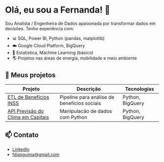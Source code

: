 # Olá, eu sou a Fernanda! 👋

Sou Analista / Engenheira de Dados apaixonada por transformar dados em decisões. Tenho experiência com:

- 📊 SQL, Power BI, Python (pandas, matplotlib)
- ☁️ Google Cloud Platform, BigQuery
- 🧠 Estatística, Machine Learning (básico)
- 🌎 Projetos nas áreas de energia, mobilidade e meio ambiente

## 🚀 Meus projetos

| Projeto | Descrição | Tecnologias |
|--------|-----------|-------------|
| [ETL de Benefícios INSS](https://github.com/fdg-fer/benef-concedidos-inss) | Pipeline para análise de benefícios sociais | Python, BigQuery |
| [API Previsão do Clima em Capitais ](https://github.com/fdg-fer/api-previsao-clima-capitais) | Manipulacão de dados com Python | Python, BigQuery |

## 📫 Contato

- [LinkedIn](https://linkedin.com/in/fernanda)
- fdiasguima@gmail.com

